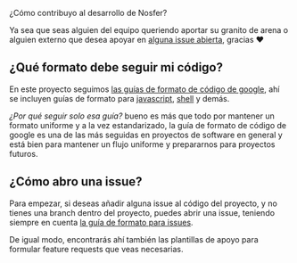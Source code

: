 ¿Cómo contribuyo al desarrollo de Nosfer?

Ya sea que seas alguien del equipo queriendo aportar su granito de arena o alguien externo que desea apoyar en [alguna issue abierta](https://github.com/nosfer-fisi/nosfer/issues?q=is%3Aissue+is%3Aopen+sort%3Aupdated-desc), gracias :heart:

## ¿Qué formato debe seguir mi código?

En este proyecto seguimos [las guías de formato de código de google](https://google.github.io/styleguide/), ahí se incluyen guías de formato para [javascript](https://google.github.io/styleguide/jsguide.html), [shell](https://google.github.io/styleguide/shellguide.html) y demás.

*¿Por qué seguir solo esa guía?* bueno es más que todo por mantener un formato uniforme y a la vez estandarizado, la guía de formato de código de google es una de las más seguidas en proyectos de software en general y está bien para mantener un flujo uniforme y prepararnos para proyectos futuros.

## ¿Cómo abro una issue?

Para empezar, si deseas añadir alguna issue al código del proyecto, y no tienes una branch dentro del proyecto, puedes abrir una issue, teniendo siempre en cuenta [la guía de formato para issues](https://github.com/nosfer-fisi/nosfer/wiki/Issue-templates).

De igual modo, encontrarás ahí también las plantillas de apoyo para formular feature requests que veas necesarias.





